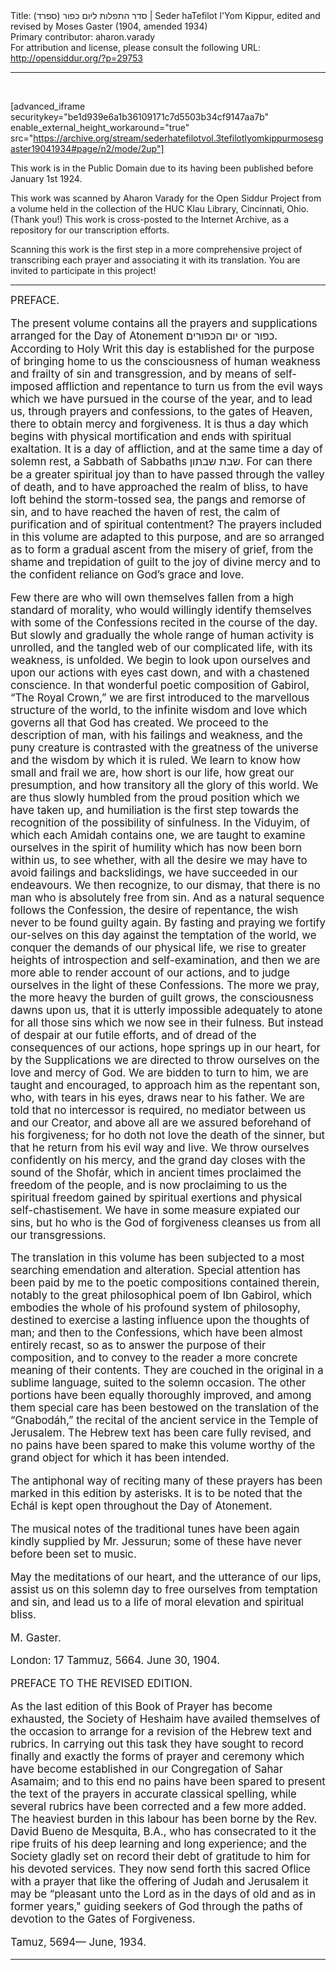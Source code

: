 <html>
<head></head>
<body>
Title: סדר התפלות ליום כפור (ספרד)‏ | Seder haTefilot l'Yom Kippur, edited and revised by Moses Gaster (1904, amended 1934)<br />
Primary contributor: aharon.varady<br />
For attribution and license, please consult the following URL: <a href="http://opensiddur.org/?p=29753">http://opensiddur.org/?p=29753</a>
<p />
<hr />

&nbsp;

[advanced_iframe securitykey="be1d939e6a1b36109171c7d5503b34cf9147aa7b" enable_external_height_workaround="true" src="https://archive.org/stream/sederhatefilotvol.3tefilotlyomkippurmosesgaster19041934#page/n2/mode/2up"]

This work is in the Public Domain due to its having been published before January 1st 1924.

This work was scanned by Aharon Varady for the Open Siddur Project from a volume held in the collection of the HUC Klau Library, Cincinnati, Ohio. (Thank you!) This work is cross-posted to the Internet Archive, as a repository for our transcription efforts.

Scanning this work is the first step in a more comprehensive project of transcribing each prayer and associating it with its translation. You are invited to participate in this project!

<hr />

<div class="english" style="font-size: 1.2em;">
PREFACE. 

The present volume contains all the prayers and supplications arranged for the Day of Atonement יום הכפורים or כפור. According to Holy Writ this day is established for the purpose of bringing home to us the consciousness of human weakness and frailty of sin and transgression, and by means of self-imposed affliction and repentance to turn us from the evil ways which we have pursued in the course of the year, and to lead us, through prayers and confessions, to the gates of Heaven, there to obtain mercy and forgiveness. It is thus a day which begins with physical mortification and ends with spiritual exaltation. It is a day of affliction, and at the same time a day of solemn rest, a Sabbath of Sabbaths שבת שבתון. For can there be a greater spiritual joy than to have passed through the valley of death, and to have approached the realm of bliss, to have loft behind the storm-tossed sea, the pangs and remorse of sin, and to have reached the haven of rest, the calm of purification and of spiritual contentment? The prayers included in this volume are adapted to this purpose, and are so arranged as to form a gradual ascent from the misery of grief, from the shame and trepidation of guilt to the joy of divine mercy and to the confident reliance on God’s grace and love. 

Few there are who will own themselves fallen from a high standard of morality, who would willingly identify themselves with some of the Confessions recited in the course of the day. But slowly and gradually the whole range of human activity is unrolled, and the tangled web of our complicated life, with its weakness, is unfolded. We begin to look upon ourselves and upon our actions with eyes cast down, and with a chastened conscience. In that wonderful poetic composition of Gabirol, “The Royal Crown,” we are first introduced to the marvellous structure of the world, to the infinite wisdom and love which governs all that God has created. We proceed to the description of man, with his failings and weakness, and the puny creature is contrasted with the greatness of the universe and the wisdom by which it is ruled. We learn to know how small and frail we are, how short is our life, how great our presumption, and how transitory all the glory of this world. We are thus slowly humbled from the proud position which we have taken up, and humiliation is the first step towards the recognition of the possibility of sinfulness. In the Viduyim, of which each Amidah contains one, we are taught to examine ourselves in the spirit of humility which has now been born within us, to see whether, with all the desire we may have to avoid failings and backslidings, we have succeeded in our endeavours. We then recognize, to our dismay, that there is no man who is absolutely free from sin. And as a natural sequence follows the Confession, the desire of repentance, the wish never to be found guilty again. By fasting and praying we fortify our-selves on this day against the temptation of the world, we conquer the demands of our physical life, we rise to greater heights of introspection and self-examination, and then we are more able to render account of our actions, and to judge ourselves in the light of these Confessions. The more we pray, the more heavy the burden of guilt grows, the consciousness dawns upon us, that it is utterly impossible adequately to atone for all those sins which we now see in their fulness. But instead of despair at our futile efforts, and of dread of the consequences of our actions, hope springs up in our heart, for by the Supplications we are directed to throw ourselves on the love and mercy of God. We are bidden to turn to him, we are taught and encouraged, to approach him as the repentant son, who, with tears in his eyes, draws near to his father. We are told that no intercessor is required, no mediator between us and our Creator, and above all are we assured beforehand of his forgiveness; for ho doth not love the death of the sinner, but that he return from his evil way and live. We throw ourselves confidently on his mercy, and the grand day closes with the sound of the Shofár, which in ancient times proclaimed the freedom of the people, and is now proclaiming to us the spiritual freedom gained by spiritual exertions and physical self-chastisement. We have in some measure expiated our sins, but ho who is the God of forgiveness cleanses us from all our transgressions. 

The translation in this volume has been subjected to a most searching emendation and alteration. Special attention has been paid by me to the poetic compositions contained therein, notably to the great philosophical poem of Ibn Gabirol, which embodies the whole of his profound system of philosophy, destined to exercise a lasting influence upon the thoughts of man; and then to the Confessions, which have been almost entirely recast, so as to answer the purpose of their composition, and to convey to the reader a more concrete meaning of their contents. They are couched in the original in a sublime language, suited to the solemn occasion. The other portions have been equally thoroughly improved, and among them special care has been bestowed on the translation of the “Gnabodáh,” the recital of the ancient service in the Temple of Jerusalem. The Hebrew text has been care fully revised, and no pains have been spared to make this volume worthy of the grand object for which it has been intended.

The antiphonal way of reciting many of these prayers has been marked in this edition by asterisks. It is to be noted that the Echál is kept open throughout the Day of Atonement. 

The musical notes of the traditional tunes have been again kindly supplied by Mr. Jessurun; some of these have never before been set to music. 

May the meditations of our heart, and the utterance of our lips, assist us on this solemn day to free ourselves from temptation and sin, and lead us to a life of moral elevation and spiritual bliss. 

M. Gaster.

London: 
17 Tammuz, 5664. 
June 30, 1904. 


PREFACE TO THE REVISED EDITION. 

As the last edition of this Book of Prayer has become exhausted, the Society of Heshaim have availed themselves of the occasion to arrange for a revision of the Hebrew text and rubrics. In carrying out this task they have sought to record finally and exactly the forms of prayer and ceremony which have become established in our Congregation of Sahar Asamaim; and to this end no pains have been spared to present the text of the prayers in accurate classical spelling, while several rubrics have been corrected and a few more added. The heaviest burden in this labour has been borne by the Rev. David Bueno de Mesquita, B.A., who has consecrated to it the ripe fruits of his deep learning and long experience; and the Society gladly set on record their debt of gratitude to him for his devoted services. They now send forth this sacred Oflice with a prayer that like the offering of Judah and Jerusalem it may be “pleasant unto the Lord as in the days of old and as in former years," guiding seekers of God through the paths of devotion to the Gates of Forgiveness. 

Tamuz, 5694— June, 1934. 
</div>

<hr />

&nbsp;
</body>
</html>